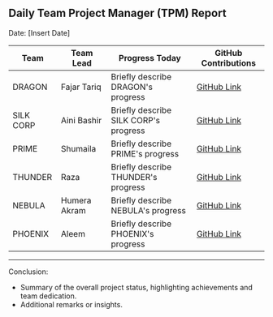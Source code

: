 ## Daily Team Project Manager (TPM) Report
Date: [Insert Date]

| Team          | Team Lead       | Progress Today                     | GitHub Contributions |
|---------------|-----------------|------------------------------------|----------------------|
| DRAGON        | Fajar Tariq     | Briefly describe DRAGON's progress | [GitHub Link](#)    |
| SILK CORP     | Aini Bashir     | Briefly describe SILK CORP's progress | [GitHub Link](#)  |
| PRIME         | Shumaila        | Briefly describe PRIME's progress | [GitHub Link](#)    |
| THUNDER       | Raza            | Briefly describe THUNDER's progress | [GitHub Link](#)  |
| NEBULA        | Humera Akram    | Briefly describe NEBULA's progress | [GitHub Link](#)  |
| PHOENIX       | Aleem           | Briefly describe PHOENIX's progress | [GitHub Link](#)  |

---

Conclusion:
- Summary of the overall project status, highlighting achievements and team dedication.
- Additional remarks or insights.

